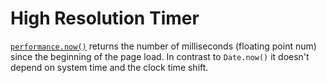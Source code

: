 # High Resolution Timer

[`performance.now()`](https://developers.google.com/web/updates/2012/08/When-milliseconds-are-not-enough-performance-now) returns the number of milliseconds (floating point num) since the beginning of the page load. In contrast to `Date.now()` it doesn't depend on system time and the clock time shift.
